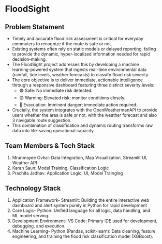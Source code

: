 # FloodSight

## **Problem Statement**

- Timely and accurate flood risk assessment is critical for everyday commuters to recognize if the route is safe or not.
- Existing systems often rely on static models or delayed reporting, failing to provide the dynamic, hyper-localized information needed for rapid decision-making.
- The FloodSight project addresses this by developing a machine learning-powered system that ingests real-time environmental data (rainfall, tide levels, weather forecasts) to classify flood risk severity.
- The core objective is to deliver immediate, actionable intelligence through a responsive dashboard featuring three distinct severity levels:
  - 🟢 Safe: No immediate risk detected.
  - 🟡 Warning: Elevated risk; monitor conditions closely.
  - 🔴 Evacuation: Imminent danger; immediate action required.
- Crucially, the system integrates with the OpenWeathermanAPI to provide users whether the area is safe or not, with the weather forecast and also 3 navigable route suggestion.
- This combination of classification and dynamic routing transforms raw data into life-saving operational capacity.

## **Team Members & Tech Stack**
1. Mrunmayee Ovhal: Data Integration, Map Visualization, Streamlit UI, Weather API
2. Karan Saun: Model Training, Classification Logic
3. Prachita Jadhav: Application Logic, UI, Model Trainging


## **Technology Stack**
1. Application Framework- Streamlit: Building the entire interactive web dashboard and alert system purely in Python for rapid development
2. Core Logic- Python: Unified language for all logic, data handling, and ML model serving.
3. Development Environment- VS Code: Primary IDE used for development, debugging, and execution.
4. Machine Learning- Python (Pandas, scikit-learn): Data cleaning, feature engineering, and training the flood risk classification model (XGBoost).

